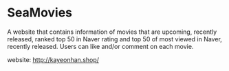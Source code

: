 # SeaMovies
A website that contains information of movies that are upcoming, recently released, ranked top 50 in Naver rating and top 50 of most viewed in Naver, recently released. 
Users can like and/or comment on each movie.

website: http://kayeonhan.shop/
